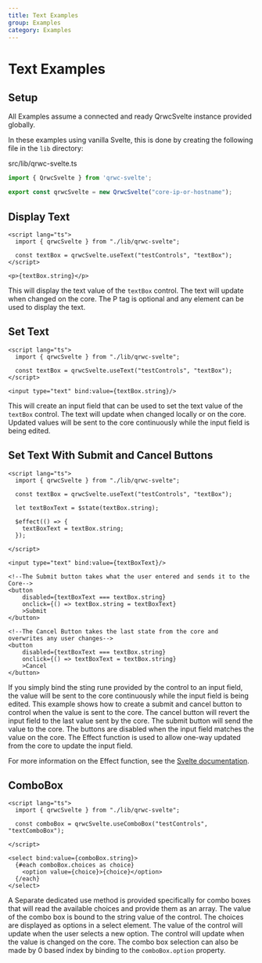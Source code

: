 ```yaml
---
title: Text Examples
group: Examples
category: Examples
---
```


# Text Examples

## Setup

All Examples assume a connected and ready QrwcSvelte instance provided globally.

In these examples using vanilla Svelte, this is done by creating the following file in the `lib` directory:

src/lib/qrwc-svelte.ts
```typescript
import { QrwcSvelte } from 'qrwc-svelte';

export const qrwcSvelte = new QrwcSvelte("core-ip-or-hostname");
```

## Display Text

```svelte
<script lang="ts">
  import { qrwcSvelte } from "./lib/qrwc-svelte";

  const textBox = qrwcSvelte.useText("testControls", "textBox");
</script>

<p>{textBox.string}</p>
```

This will display the text value of the `textBox` control. The text will update when changed on the core. The P tag is optional and any element can be used to display the text.

## Set Text

```svelte
<script lang="ts">
  import { qrwcSvelte } from "./lib/qrwc-svelte";

  const textBox = qrwcSvelte.useText("testControls", "textBox");
</script>

<input type="text" bind:value={textBox.string}/>
```

This will create an input field that can be used to set the text value of the `textBox` control. The text will update when changed locally or on the core. Updated values will be sent to the core continuously while the input field is being edited.


## Set Text With Submit and Cancel Buttons

```svelte
<script lang="ts">
  import { qrwcSvelte } from "./lib/qrwc-svelte";

  const textBox = qrwcSvelte.useText("testControls", "textBox");

  let textBoxText = $state(textBox.string);

  $effect(() => {
    textBoxText = textBox.string;
  });

</script>

<input type="text" bind:value={textBoxText}/>

<!--The Submit button takes what the user entered and sends it to the Core-->
<button 
    disabled={textBoxText === textBox.string} 
    onclick={() => textBox.string = textBoxText}
    >Submit
</button>

<!--The Cancel Button takes the last state from the core and overwrites any user changes-->
<button
    disabled={textBoxText === textBox.string} 
    onclick={() => textBoxText = textBox.string}
    >Cancel
</button>
```

If you simply bind the sting rune provided by the control to an input field, the value will be sent to the core continuously while the input field is being edited. This example shows how to create a submit and cancel button to control when the value is sent to the core. The cancel button will revert the input field to the last value sent by the core. The submit button will send the value to the core. The buttons are disabled when the input field matches the value on the core. The Effect function is used to allow one-way updated from the core to update the input field.

For more information on the Effect function, see the [Svelte documentation](https://svelte.dev/docs/svelte/$effect).


## ComboBox

```svelte
<script lang="ts">
  import { qrwcSvelte } from "./lib/qrwc-svelte";

  const comboBox = qrwcSvelte.useComboBox("testControls", "textComboBox");

</script>

<select bind:value={comboBox.string}>
  {#each comboBox.choices as choice}
    <option value={choice}>{choice}</option>
  {/each}
</select>
```

A Separate dedicated use method is provided specifically for combo boxes that will read the available choices and provide them as an array. The value of the combo box is bound to the string value of the control. The choices are displayed as options in a select element. The value of the control will update when the user selects a new option. The control will update when the value is changed on the core. The combo box selection can also be made by 0 based index by binding to the `comboBox.option` property.